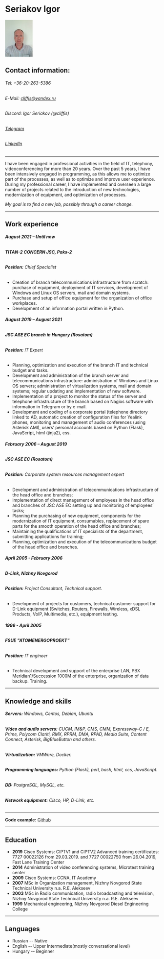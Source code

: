 # Seriakov Igor

![foto](https://github.com/cliffis/rsschool-cv/blob/gh-pages/foto_small.jpg)

## Contact information:

###### Tel: +36-20-263-5386
###### E-Mail: cliffis@yandex.ru
###### Discord: Igor Seriakov (@cliffis)
###### [Telegram](https://t.me/Igor_UC)
###### [LinkedIn](https://www.instagram.com/uc_cliffis/)

---

 I have been engaged in professional activities in the field of IT, telephony, videoconferencing for more than 20 years. Over the past 5 years, I have been intensively engaged in programming, as this allows me to optimize part of the processes, as well as to optimize and improve user experience. During my professional career, I have implemented and overseen a large number of projects related to the introduction of new technologies, modernization of equipment, and optimization of processes.

*My goal is to find a new job, possibly through a career change.*

------

## Work experience

###### **August 2021 – Until now**
###### **TITAN-2 CONCERN JSC, Paks-2**
###### **Position:** Chief Specialist

+	Creation of branch telecommunications infrastructure from scratch: purchase of equipment, deployment of IT services, development of Windows and Linux OS servers, mail and domain systems. 
+	Purchase and setup of office equipment for the organization of office workplaces. 
+	Development of an information portal written in Python.

###### **August 2019 – August 2021**
###### **JSC ASE EC branch in Hungary (Rosatom)**
###### **Position:** IT Expert

+	Planning, optimization and execution of the branch IT and technical budget and tasks.
+	Development and administration of the branch server and telecommunications infrastructure: administration of Windows and Linux OS servers; administration of virtualization systems, mail and domain systems; regular updating and implementation of new software. 
+	Implementation of a project to monitor the status of the server and telephone infrastructure of the branch based on Nagios software with information in Telegram or by e-mail.
+	Development and coding of a corporate portal (telephone directory linked to AD, automatic creation of configuration files for Yealink phones, monitoring and management of audio conferences (using Asterisk AMI), users’ personal accounts based on Python (Flask), JavaScript, html (jinja2), css.

###### **February 2006 – August 2019**
###### **JSC ASE EC (Rosatom)**
###### **Position:** Corporate system resources management expert 

+	Development and administration of telecommunications infrastructure of the head office and branches;
+	Implementation of direct management of employees in the head office and branches of JSC ASE EC setting up and monitoring of employees’ tasks;
+	Planning the purchasing of new equipment, components for the modernization of IT equipment, consumables, replacement of spare parts for the smooth operation of the head office and branches;
+	Maintaining the qualifications of IT specialists of the department, submitting applications for training;
+	Planning, optimization and execution of the telecommunications budget of the head office and branches.

###### **April 2005 - February 2006**
###### **D-Link, Nizhny Novgorod**
###### **Position:** Project Consultant, Technical support.

+	Development of projects for customers, technical customer support for D-Link equipment (Switches, Routers, Firewalls, Wireless, xDSL Products, VoIP, Multimedia, etc.), equipment testing.

###### **1999 - April 2005**
###### **FSUE "ATOMENERGOPROEKT"**
###### **Position:** IT engineer

+	Technical development and support of the enterprise LAN, PBX Meridian1/Succession 1000M of the enterprise, organization of data backup. Training.

------

## Knowledge and skills

###### **Servers:** Windows, Centos, Debian, Ubuntu
###### **Video and audio servers:** CUCM, IM&P, CMS, CMM, Expressway-C / E, Prime, Polycom Clariti, RMX, RPRM, DMA, RPAD, Media Suite, Content Connect, Asterisk, BigBlueButton and others.
###### **Virtualization:** VMWare, Docker.
###### **Programming languages:** Python (Flask), perl, bash, html, ccs, JavaScript.
###### **DB:** PostgreSQL, MySQL, etc.
###### **Network equipment:** Cisco, HP, D-Link, etc.

------

**Code example:** [Github](https://github.com/cliffis/supportvoip)

----

## Education

+ **2019**	Cisco Systems: CIPTV1 and CIPTV2
Advanced training certificates: 7727 00022126 from 29.03.2019. and 7727 00022750 from 26.04.2019, Fast Lane Training Center
+ **2014**	Administration of video conferencing systems, Microtest training center
+ **2009**	Cisco Systems: CCNA, IT Academy
+ **2007**	MSc in Organization management, Nizhny Novgorod State Technical University n.a. R.E. Alekseev
+ **2003**	MSc in Radio communication, radio broadcasting and television, Nizhny Novgorod State Technical University n.a. R.E. Alekseev
+ **1999**	Mechanical engineering, Nizhny Novgorod Diesel Engineering College

-----

## Languages

+ Russian -- Native
+ English -- Upper Intermediate(mostly conversational level)
+ Hungary -- Beginner

